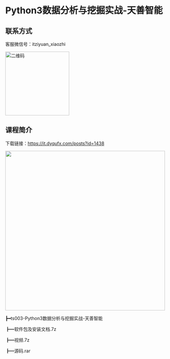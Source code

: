 # Python3数据分析与挖掘实战-天善智能

## 联系方式

客服微信号：itziyuan_xiaozhi

<img src="https://ziyuanyun.oss-cn-guangzhou.aliyuncs.com/common/20240614073449/666b82192834a.jpg" width="200" height="200" alt="二维码">

## 课程简介

下载链接：https://it.dyqufx.com/posts?id=1438

<img src="https://ziyuanyun.oss-cn-guangzhou.aliyuncs.com/yun/20240515153935/664466b7dafd4.jpg" width="500" alt="">

  ┣━ts003-Python3数据分析与挖掘实战-天善智能

 ┣━软件包及安装文档.7z

 ┣━视频.7z

 ┣━源码.rar

  